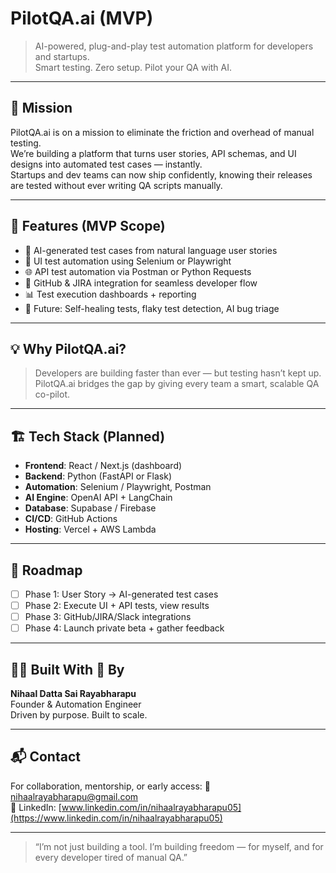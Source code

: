 # PilotQA.ai (MVP)

> AI-powered, plug-and-play test automation platform for developers and startups.  
> Smart testing. Zero setup. Pilot your QA with AI.

---

## 🚀 Mission

PilotQA.ai is on a mission to eliminate the friction and overhead of manual testing.  
We’re building a platform that turns user stories, API schemas, and UI designs into automated test cases — instantly.  
Startups and dev teams can now ship confidently, knowing their releases are tested without ever writing QA scripts manually.

---

## 🎯 Features (MVP Scope)

- 🧠 AI-generated test cases from natural language user stories
- 🧪 UI test automation using Selenium or Playwright
- 🌐 API test automation via Postman or Python Requests
- 🔗 GitHub & JIRA integration for seamless developer flow
- 📊 Test execution dashboards + reporting
- 🤖 Future: Self-healing tests, flaky test detection, AI bug triage

---

## 💡 Why PilotQA.ai?

> Developers are building faster than ever — but testing hasn’t kept up.  
> PilotQA.ai bridges the gap by giving every team a smart, scalable QA co-pilot.

---

## 🏗️ Tech Stack (Planned)

- **Frontend**: React / Next.js (dashboard)
- **Backend**: Python (FastAPI or Flask)
- **Automation**: Selenium / Playwright, Postman
- **AI Engine**: OpenAI API + LangChain
- **Database**: Supabase / Firebase
- **CI/CD**: GitHub Actions
- **Hosting**: Vercel + AWS Lambda

---

## 📅 Roadmap

- [ ] Phase 1: User Story → AI-generated test cases
- [ ] Phase 2: Execute UI + API tests, view results
- [ ] Phase 3: GitHub/JIRA/Slack integrations
- [ ] Phase 4: Launch private beta + gather feedback

---

## 🙋‍♂️ Built With 💛 By

**Nihaal Datta Sai Rayabharapu**  
Founder & Automation Engineer  
Driven by purpose. Built to scale.

---

## 📬 Contact

For collaboration, mentorship, or early access:
📧 nihaalrayabharapu@gmail.com  
🔗 LinkedIn: [www.linkedin.com/in/nihaalrayabharapu05](https://www.linkedin.com/in/nihaalrayabharapu05)

---

> “I’m not just building a tool. I’m building freedom — for myself, and for every developer tired of manual QA.”